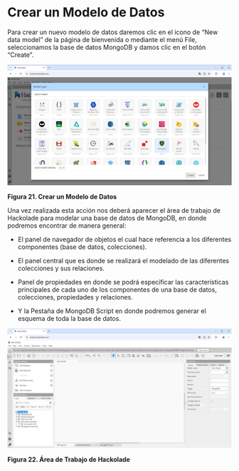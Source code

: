 # Crear un Modelo de Datos

Para crear un nuevo modelo de datos daremos clic en el icono de “New data model” de la página de bienvenida o mediante el menú File, seleccionamos la base de datos MongoDB y damos clic en el botón “Create”.

![Paso 1](../../imgs/Paso_1.jpg)

**Figura 21. Crear un Modelo de Datos**

Una vez realizada esta acción nos deberá aparecer el área de trabajo de Hackolade para modelar una base de datos de MongoDB, en donde podremos encontrar de manera general:

- El panel de navegador de objetos el cual hace referencia a los diferentes componentes (base de datos, colecciones).

- El panel central que es donde se realizará el modelado de las diferentes colecciones y sus relaciones.

- Panel de propiedades en donde se podrá especificar las características principales de cada uno de los componentes de una base de datos, colecciones, propiedades y relaciones.

- Y la Pestaña de MongoDB Script en donde podremos generar el esquema de toda la base de datos.

![Paso 2](../../imgs/Paso_2.jpg)

**Figura 22. Área de Trabajo de Hackolade**
